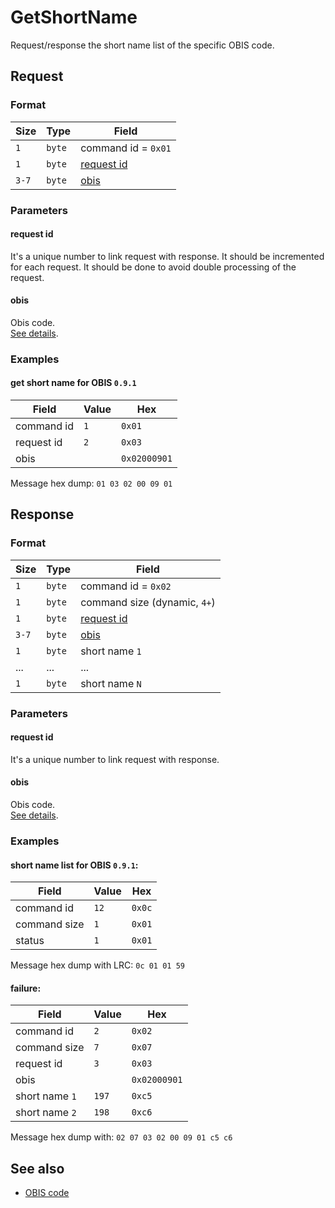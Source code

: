 # GetShortName

Request/response the short name list of the specific OBIS code.


## Request

### Format

| Size  | Type   | Field                     |
| ----- | ------ | ------------------------- |
| `1`   | `byte` | command id = `0x01`       |
| `1`   | `byte` | [request id](#request-id) |
| `3-7` | `byte` | [obis](#obis)             |

### Parameters

#### **request id**

It's a unique number to link request with response.
It should be incremented for each request.
It should be done to avoid double processing of the request.

#### **obis**

Obis code.
<br>
[See details](../types.md#obis).

### Examples

#### get short name for OBIS `0.9.1`

| Field      | Value | Hex          |
| ---------- | ----- | ------------ |
| command id | `1`   | `0x01`       |
| request id | `2`   | `0x03`       |
| obis       |       | `0x02000901` |

Message hex dump: `01 03 02 00 09 01`


## Response

### Format

| Size  | Type   | Field                        |
| ----- | ------ | ---------------------------- |
| `1`   | `byte` | command id = `0x02`          |
| `1`   | `byte` | command size (dynamic, `4+`) |
| `1`   | `byte` | [request id](#request-id)    |
| `3-7` | `byte` | [obis](#obis)                |
| `1`   | `byte` | short name `1`               |
| ...   | ...    | ...                          |
| `1`   | `byte` | short name `N`               |

### Parameters

#### **request id**

It's a unique number to link request with response.

#### **obis**

Obis code.
<br>
[See details](../types.md#obis).

### Examples

#### short name list for OBIS `0.9.1`:

| Field        | Value | Hex    |
| ------------ | ----- | ------ |
| command id   | `12`  | `0x0c` |
| command size | `1`   | `0x01` |
| status       | `1`   | `0x01` |

Message hex dump with LRC: `0c 01 01 59`

#### failure:

| Field          | Value | Hex          |
| -------------- | ----- | ------------ |
| command id     | `2`   | `0x02`       |
| command size   | `7`   | `0x07`       |
| request id     | `3`   | `0x03`       |
| obis           |       | `0x02000901` |
| short name `1` | `197` | `0xc5`       |
| short name `2` | `198` | `0xc6`       |

Message hex dump with: `02 07 03 02 00 09 01 c5 c6`


## See also

* [OBIS code](../types.md#obis)
